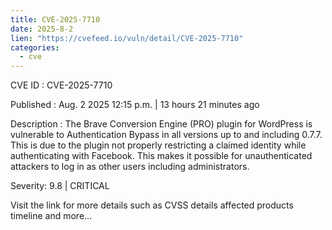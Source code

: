 ```yaml
--- 
title: CVE-2025-7710
date: 2025-8-2
lien: "https://cvefeed.io/vuln/detail/CVE-2025-7710"
categories:
  - cve
---
```


CVE ID : CVE-2025-7710

Published :  Aug. 2
2025
12:15 p.m. | 13 hours
21 minutes ago

Description : The Brave Conversion Engine (PRO) plugin for WordPress is vulnerable to Authentication Bypass in all versions up to
and including
0.7.7. This is due to the plugin not properly restricting a claimed identity while authenticating with Facebook. This makes it possible for unauthenticated attackers to log in as other users
including administrators.

Severity: 9.8 | CRITICAL

Visit the link for more details
such as CVSS details
affected products
timeline
and more...
